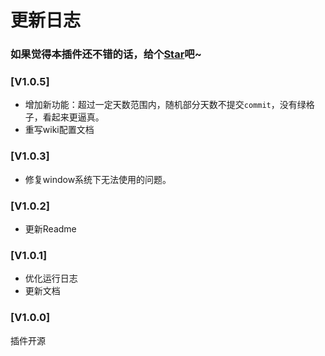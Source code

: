 # 更新日志

### 如果觉得本插件还不错的话，给个[Star](https://github.com/OBKoro1/autoCommit)吧~

### [V1.0.5]

* 增加新功能：超过一定天数范围内，随机部分天数不提交`commit`，没有绿格子，看起来更逼真。
* 重写wiki配置文档


### [V1.0.3]

* 修复window系统下无法使用的问题。

### [V1.0.2]

* 更新Readme

### [V1.0.1]

* 优化运行日志
* 更新文档


### [V1.0.0]

插件开源
